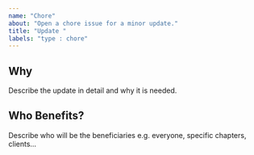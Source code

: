 ```yaml
---
name: "Chore"
about: "Open a chore issue for a minor update."
title: "Update "
labels: "type : chore"
---
```


## Why

Describe the update in detail and why it is needed.

## Who Benefits?

Describe who will be the beneficiaries e.g. everyone, specific chapters, clients...
